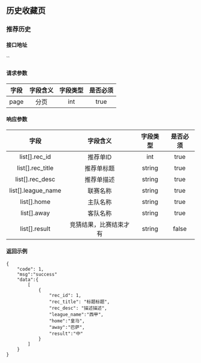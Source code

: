 ## 历史收藏页

### 推荐历史

#### 接口地址

``

#### 请求参数

| 字段 | 字段含义 | 字段类型 | 是否必须 |
|:----:|:----:|:----:|:----:|
| page | 分页 | int | true |

#### 响应参数

| 字段 | 字段含义 | 字段类型 | 是否必须 |
|:----:|:----:|:----:|:----:|
| list[].rec_id | 推荐单ID | int | true |
| list[].rec_title | 推荐单标题 | string | true |
| list[].rec_desc | 推荐单描述 | string | true |
| list[].league_name | 联赛名称 | string | true |
| list[].home | 主队名称 | string | true |
| list[].away | 客队名称 | string | true |
| list[].result | 竞猜结果，比赛结束才有 | string | false |


#### 返回示例
````
{
    "code": 1,
    "msg":"success"
    "data":{
        [
            {
                "rec_id": 1,
                "rec_title": "标题标题",
                "rec_desc": "描述描述",
                "league_name":"西甲",
                "home":"皇马",
                "away":"巴萨",
                "result":"中"
            }
        ]
    }
}
````

